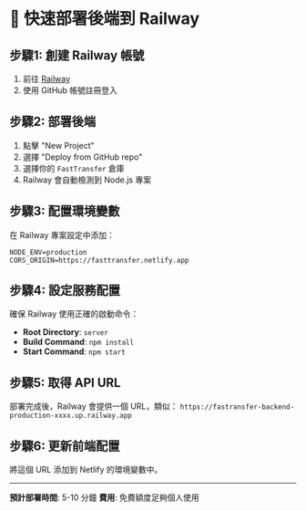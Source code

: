 # 🚀 快速部署後端到 Railway

## 步驟1: 創建 Railway 帳號
1. 前往 [Railway](https://railway.app)
2. 使用 GitHub 帳號註冊登入

## 步驟2: 部署後端
1. 點擊 "New Project"
2. 選擇 "Deploy from GitHub repo"
3. 選擇你的 `FastTransfer` 倉庫
4. Railway 會自動檢測到 Node.js 專案

## 步驟3: 配置環境變數
在 Railway 專案設定中添加：
```
NODE_ENV=production
CORS_ORIGIN=https://fasttransfer.netlify.app
```

## 步驟4: 設定服務配置
確保 Railway 使用正確的啟動命令：
- **Root Directory**: `server`
- **Build Command**: `npm install`
- **Start Command**: `npm start`

## 步驟5: 取得 API URL
部署完成後，Railway 會提供一個 URL，類似：
`https://fastransfer-backend-production-xxxx.up.railway.app`

## 步驟6: 更新前端配置
將這個 URL 添加到 Netlify 的環境變數中。

---

**預計部署時間**: 5-10 分鐘
**費用**: 免費額度足夠個人使用
